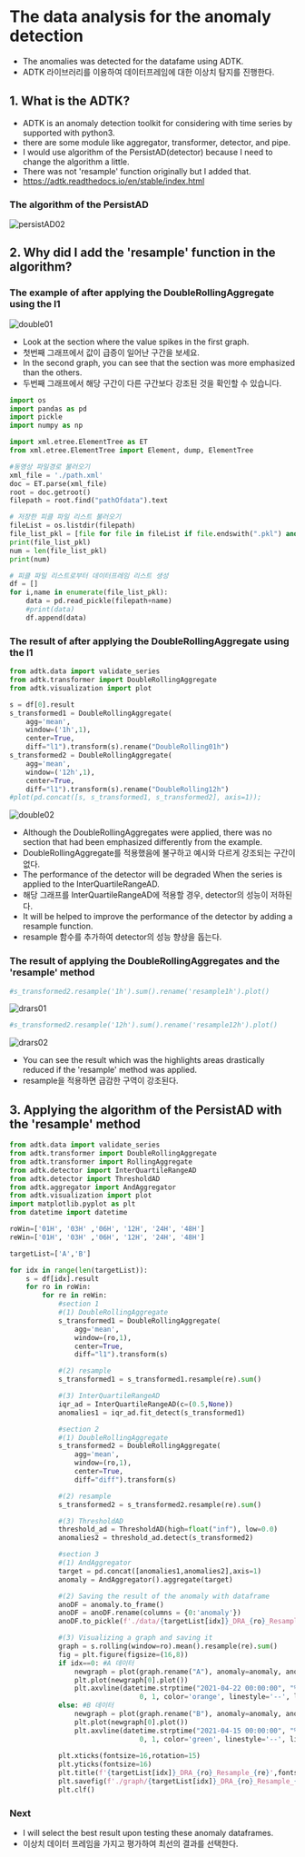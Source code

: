 # The data analysis for the anomaly detection
- The anomalies was detected for the datafame using ADTK.
- ADTK 라이브러리를 이용하여 데이터프레임에 대한 이상치 탐지를 진행한다.

## 1. What is the ADTK?
- ADTK is an anomaly detection toolkit for considering with time series by supported with python3.
- there are some module like aggregator, transformer, detector, and pipe.
- I would use algorithm of the PersistAD(detector) because I need to change the algorithm a little.
- There was not 'resample' function originally but I added that.
- https://adtk.readthedocs.io/en/stable/index.html

### The algorithm of the PersistAD

![persistAD02](https://user-images.githubusercontent.com/112467598/200116170-b0f42b18-6f82-468d-92f7-6002a2a5b802.png)

## 2. Why did I add the 'resample' function in the algorithm?

### The example of after applying the DoubleRollingAggregate using the l1

![double01](https://user-images.githubusercontent.com/112467598/200116532-c15848cb-bf29-444a-a847-c7fc8833b219.PNG)

- Look at the section where the value spikes in the first graph.
- 첫번째 그래프에서 값이 급증이 일어난 구간을 보세요.
- In the second graph, you can see that the section was more emphasized than the others.
- 두번째 그래프에서 해당 구간이 다른 구간보다 강조된 것을 확인할 수 있습니다.


```python
import os
import pandas as pd
import pickle
import numpy as np
```


```python
import xml.etree.ElementTree as ET
from xml.etree.ElementTree import Element, dump, ElementTree

#동영상 파일경로 불러오기
xml_file = './path.xml'
doc = ET.parse(xml_file)
root = doc.getroot()
filepath = root.find("pathOfdata").text
```


```python
# 저장한 피클 파일 리스트 불러오기
fileList = os.listdir(filepath)
file_list_pkl = [file for file in fileList if file.endswith(".pkl") and len(file)==10]
print(file_list_pkl)
num = len(file_list_pkl)
print(num)

# 피클 파일 리스트로부터 데이터프레임 리스트 생성
df = []
for i,name in enumerate(file_list_pkl):
    data = pd.read_pickle(filepath+name)
    #print(data)
    df.append(data)
```

### The result of after applying the DoubleRollingAggregate using the l1


```python
from adtk.data import validate_series
from adtk.transformer import DoubleRollingAggregate
from adtk.visualization import plot
```


```python
s = df[0].result
s_transformed1 = DoubleRollingAggregate(
    agg='mean',
    window=('1h',1),
    center=True,
    diff="l1").transform(s).rename("DoubleRolling01h")
s_transformed2 = DoubleRollingAggregate(
    agg='mean',
    window=('12h',1),
    center=True,
    diff="l1").transform(s).rename("DoubleRolling12h")
#plot(pd.concat([s, s_transformed1, s_transformed2], axis=1));
```

![double02](https://user-images.githubusercontent.com/112467598/200153258-2572eb73-49a9-4478-9e8f-1346229915e8.png)

- Although the DoubleRollingAggregates were applied, there was no section that had been emphasized differently from the example.
- DoubleRollingAggregate를 적용했음에 불구하고 예시와 다르게 강조되는 구간이 없다.
- The performance of the detector will be degraded When the series is applied to the InterQuartileRangeAD.
- 해당 그래프를 InterQuartileRangeAD에 적용할 경우, detector의 성능이 저하된다.
- It will be helped to improve the performance of the detector by adding a resample function.
- resample 함수를 추가하여 detector의 성능 향상을 돕는다.

### The result of applying the DoubleRollingAggregates and the 'resample' method


```python
#s_transformed2.resample('1h').sum().rename('resample1h').plot()
```

![drars01](https://user-images.githubusercontent.com/112467598/200153324-f5215c14-0cd4-4996-ae36-9bda87c60287.png)


```python
#s_transformed2.resample('12h').sum().rename('resample12h').plot()
```

![drars02](https://user-images.githubusercontent.com/112467598/200153340-52fb8056-3582-4b49-9c07-aded58e02dce.png)

- You can see the result which was the highlights areas drastically reduced if the 'resample' method was applied.
- resample을 적용하면 급감한 구역이 강조된다.

## 3. Applying the algorithm of the PersistAD with the 'resample' method


```python
from adtk.data import validate_series
from adtk.transformer import DoubleRollingAggregate
from adtk.transformer import RollingAggregate
from adtk.detector import InterQuartileRangeAD
from adtk.detector import ThresholdAD
from adtk.aggregator import AndAggregator
from adtk.visualization import plot
import matplotlib.pyplot as plt
from datetime import datetime
```


```python
roWin=['01H', '03H' ,'06H', '12H', '24H', '48H']
reWin=['01H', '03H' ,'06H', '12H', '24H', '48H']
```


```python
targetList=['A','B']

for idx in range(len(targetList)):
    s = df[idx].result
    for ro in roWin:
        for re in reWin:   
            #section 1
            #(1) DoubleRollingAggregate
            s_transformed1 = DoubleRollingAggregate(
                agg='mean',
                window=(ro,1),
                center=True,
                diff="l1").transform(s)

            #(2) resample
            s_transformed1 = s_transformed1.resample(re).sum()

            #(3) InterQuartileRangeAD
            iqr_ad = InterQuartileRangeAD(c=(0.5,None))
            anomalies1 = iqr_ad.fit_detect(s_transformed1)

            #section 2
            #(1) DoubleRollingAggregate
            s_transformed2 = DoubleRollingAggregate(
                agg='mean',
                window=(ro,1),
                center=True,
                diff="diff").transform(s)

            #(2) resample
            s_transformed2 = s_transformed2.resample(re).sum()

            #(3) ThresholdAD
            threshold_ad = ThresholdAD(high=float("inf"), low=0.0)
            anomalies2 = threshold_ad.detect(s_transformed2)

            #section 3
            #(1) AndAggregator
            target = pd.concat([anomalies1,anomalies2],axis=1)
            anomaly = AndAggregator().aggregate(target)

            #(2) Saving the result of the anomaly with dataframe
            anoDF = anomaly.to_frame()
            anoDF = anoDF.rename(columns = {0:'anomaly'})
            anoDF.to_pickle(f'./data/{targetList[idx]}_DRA_{ro}_Resample_{re}.pkl')

            #(3) Visualizing a graph and saving it
            graph = s.rolling(window=ro).mean().resample(re).sum()
            fig = plt.figure(figsize=(16,8)) 
            if idx==0: #A 데이터
                newgraph = plot(graph.rename("A"), anomaly=anomaly, anomaly_color="red", anomaly_tag="span")     
                plt.plot(newgraph[0].plot())
                plt.axvline(datetime.strptime("2021-04-22 00:00:00", "%Y-%m-%d %H:%M:%S"),
                                0, 1, color='orange', linestyle='--', linewidth=2)
            else: #B 데이터
                newgraph = plot(graph.rename("B"), anomaly=anomaly, anomaly_color="red", anomaly_tag="span")     
                plt.plot(newgraph[0].plot())
                plt.axvline(datetime.strptime("2021-04-15 00:00:00", "%Y-%m-%d %H:%M:%S"),
                                0, 1, color='green', linestyle='--', linewidth=2)
                
            plt.xticks(fontsize=16,rotation=15)
            plt.yticks(fontsize=16)
            plt.title(f'{targetList[idx]}_DRA_{ro}_Resample_{re}',fontsize=25, fontweight='bold', loc='left')
            plt.savefig(f'./graph/{targetList[idx]}_DRA_{ro}_Resample_{re}.png')
            plt.clf()
```

### Next
- I will select the best result upon testing these anomaly dataframes.
- 이상치 데이터 프레임을 가지고 평가하여 최선의 결과를 선택한다.


```python

```
